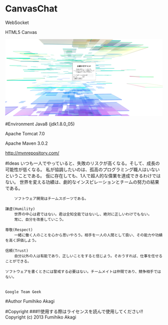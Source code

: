 # CanvasChat
WebSocket

HTML5 Canvas

<img src="./Raw/images/index.png" alt="index">

#Environment
Java8 (jdk1.8.0_05)

Apache Tomcat 7.0

Apache Maven 3.0.2

http://mvnrepository.com/

#Ideas
    いつも一人でやっていると、失敗のリスクが高くなる。そして、成長の可能性が低くなる。 
    私が協調したいのは、孤高のプログラミング職人はいないということである。
    仮に存在しても、1人で超人的な偉業を達成できるわけではない。
    世界を変える功績は、劇的なインスピレーションとチームの努力の結果である。
    
        ソフトウェア開発はチームスポーツである。
    
    謙虚(Humility)
        世界の中心は君ではない。君は全知全能ではないし、絶対に正しいわけでもない。
        常に、自分を改善していこう。
    
    尊敬(Respect)
        一緒に働く人のことを心から思いやろう。相手を一人の人間として扱い、その能力や功績を高く評価しよう。
    
    信頼(Trust)
        自分以外の人は有能であり、正しいことをすると信じよう。そおうすれば、仕事を任せることができる。
        
    ソフトウェアを書くときには警戒する必要はない。チームメイトは仲間であり、競争相手ではない。
    
                                                                                Google Team Geek

#Author
Fumihiko Akagi

#Copyright
###!!使用する際はライセンスを読んで使用してください!!
    Copyright (c) 2013 Fumihiko Akagi

